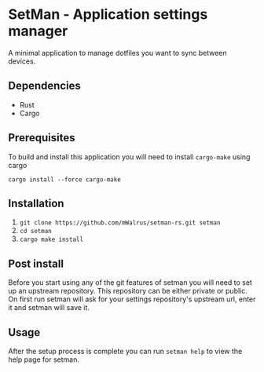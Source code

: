 # SetMan - Application settings manager

A minimal application to manage dotfiles you want to sync between devices.

## Dependencies
- Rust
- Cargo

## Prerequisites
To build and install this application you will need to install `cargo-make` using cargo
```
cargo install --force cargo-make
```

## Installation
1. `git clone https://github.com/mWalrus/setman-rs.git setman`
2. `cd setman`
3. `cargo make install`

## Post install
Before you start using any of the git features of setman you will need to set up an upstream repository.
This repository can be either private or public.
<br>
On first run setman will ask for your settings repository's upstream url, enter it and setman will save it.

## Usage
After the setup process is complete you can run `setman help` to view the help page for setman.
